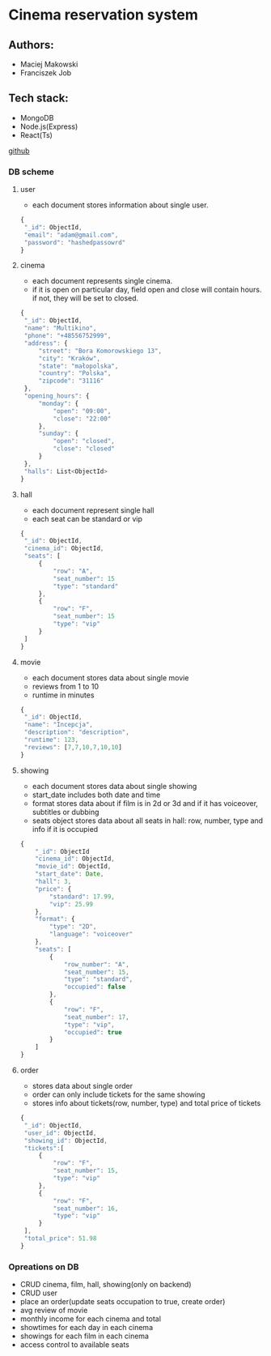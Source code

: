 # Cinema reservation system

## Authors: 
- Maciej Makowski
- Franciszek Job

## Tech stack:
- MongoDB
- Node.js(Express)
- React(Ts)

[github](https://github.com/maciejmakowski2003/Cinema-reservation-system)

### DB scheme 

1. user
   - each document stores information about single user.
   ```js
   {
    "_id": ObjectId, 
    "email": "adam@gmail.com",
    "password": "hashedpassowrd"
   }
   ```

2. cinema
   - each document represents single cinema.
   - if it is open on particular day, field open and close will contain hours. if not, they will be set to closed.
   ```js
   {
    "_id": ObjectId, 
    "name": "Multikino",
    "phone": "+48556752999", 
    "address": {
        "street": "Bora Komorowskiego 13",
        "city": "Kraków",
        "state": "małopolska",
        "country": "Polska",
        "zipcode": "31116"
    },
    "opening_hours": {
        "monday": {
            "open": "09:00", 
            "close": "22:00"
        },
        "sunday": {
            "open": "closed", 
            "close": "closed"
        }
    },
    "halls": List<ObjectId>
   }
   ```
3. hall
   - each document represent single hall
   - each seat can be standard or vip
   ```js
   {
    "_id": ObjectId,
    "cinema_id": ObjectId,
    "seats": [
        {
            "row": "A",
            "seat_number": 15
            "type": "standard"
        },
        {
            "row": "F",
            "seat_number": 15
            "type": "vip"
        }
    ]
   }
   ```

4. movie
   - each document stores data about single movie
   - reviews from 1 to 10 
   - runtime in minutes
   ```js
   {
    "_id": ObjectId,
    "name": "Incepcja",
    "description": "description",
    "runtime": 123,
    "reviews": [7,7,10,7,10,10]
   }
   ```
5. showing
   - each document stores data about single showing 
   - start_date includes both date and time
   - format stores data about if film is in 2d or 3d and if it has voiceover, subtitles or dubbing
   - seats object stores data about all seats in hall: row, number, type and info if it is occupied
    ```js
    {
        "_id": ObjectId
        "cinema_id": ObjectId, 
        "movie_id": ObjectId,
        "start_date": Date, 
        "hall": 3,
        "price": {
            "standard": 17.99,
            "vip": 25.99
        },
        "format": {
            "type": "2D",
            "language": "voiceover"
        },
        "seats": [
            {
                "row_number": "A",
                "seat_number": 15,
                "type": "standard",
                "occupied": false
            },
            {
                "row": "F",
                "seat_number": 17,
                "type": "vip",
                "occupied": true
            }
        ]
    }
    ```
6. order
   - stores data about single order
   - order can only include tickets for the same showing
   - stores info about tickets(row, number, type) and total price of tickets
   ```js
   {
    "_id": ObjectId,
    "user_id": ObjectId,
    "showing_id": ObjectId,
    "tickets":[
        {
            "row": "F",
            "seat_number": 15,
            "type": "vip"
        },
        {
            "row": "F",
            "seat_number": 16,
            "type": "vip"
        }
    ],
    "total_price": 51.98
   }
   ```

### Opreations on DB
- CRUD cinema, film, hall, showing(only on backend)
- CRUD user
- place an order(update seats occupation to true, create order)
- avg review of movie
- monthly income for each cinema and total
- showtimes for each day in each cinema
- showings for each film in each cinema
- access control to available seats